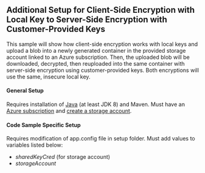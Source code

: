 ## Additional Setup for Client-Side Encryption with Local Key to Server-Side Encryption with Customer-Provided Keys
This sample will show how client-side encryption works with local keys and upload a blob into a newly 
generated container in the provided storage account linked to an Azure subscription. Then, the uploaded blob 
will be downloaded, decrypted, then reuploaded into the same container with server-side encryption
using customer-provided keys. Both encryptions will use the same, insecure local key. 

#### General Setup
Requires installation of [Java](https://docs.microsoft.com/en-us/java/azure/jdk/?view=azure-java-stable) 
(at least JDK 8)
and Maven. Must have an [Azure subscription](https://azure.microsoft.com/en-us/free/) and 
[create a storage account](https://docs.microsoft.com/en-us/azure/storage/common/storage-account-create?tabs=azure-portal).

#### Code Sample Specific Setup
Requires modification of app.config file in setup folder. Must add values to variables listed below:
 * *sharedKeyCred* (for storage account)
 * *storageAccount*